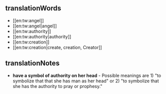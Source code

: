 ## translationWords

* [[en:tw:angel]]
* [[en:tw:angel|angel]]
* [[en:tw:authority]]
* [[en:tw:authority|authority]]
* [[en:tw:creation]]
* [[en:tw:creation|create, creation, Creator]]

## translationNotes

* **have a symbol of authority on her head** - Possible meanings are 1) "to symbolize that that she has man as her head" or 2) "to symbolize that she has the authority to pray or prophesy."
